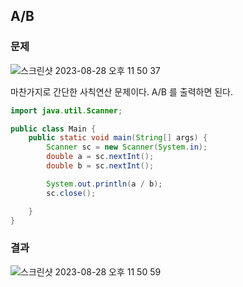 ## A/B

### 문제

![스크린샷 2023-08-28 오후 11 50 37](https://github.com/Heo-y-y/development-blog/assets/112863029/6f60ba53-69ab-49a2-99a2-31dfd6e77018)

마찬가지로 간단한 사칙연산 문제이다. A/B 를 출력하면 된다.

```java
import java.util.Scanner;

public class Main {
    public static void main(String[] args) {
        Scanner sc = new Scanner(System.in);
        double a = sc.nextInt();
        double b = sc.nextInt();

        System.out.println(a / b);
        sc.close();

    }
}
```

### 결과
![스크린샷 2023-08-28 오후 11 50 59](https://github.com/Heo-y-y/development-blog/assets/112863029/3669939a-26c3-46cf-990a-60a7b00fdbb6)
